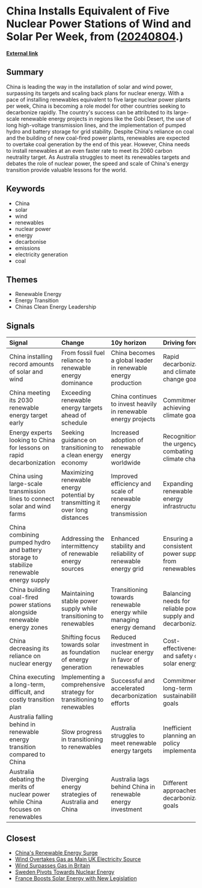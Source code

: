 # __China Installs Equivalent of Five Nuclear Power Stations of Wind and Solar Per Week__, from ([20240804](https://kghosh.substack.com/p/20240804).)

__[External link](https://www.abc.net.au/news/science/2024-07-16/chinas-renewable-energy-boom-breaks-records/104086640)__



## Summary

China is leading the way in the installation of solar and wind power, surpassing its targets and scaling back plans for nuclear energy. With a pace of installing renewables equivalent to five large nuclear power plants per week, China is becoming a role model for other countries seeking to decarbonize rapidly. The country's success can be attributed to its large-scale renewable energy projects in regions like the Gobi Desert, the use of long high-voltage transmission lines, and the implementation of pumped hydro and battery storage for grid stability. Despite China's reliance on coal and the building of new coal-fired power plants, renewables are expected to overtake coal generation by the end of this year. However, China needs to install renewables at an even faster rate to meet its 2060 carbon neutrality target. As Australia struggles to meet its renewables targets and debates the role of nuclear power, the speed and scale of China's energy transition provide valuable lessons for the world.

## Keywords

* China
* solar
* wind
* renewables
* nuclear power
* energy
* decarbonise
* emissions
* electricity generation
* coal

## Themes

* Renewable Energy
* Energy Transition
* Chinas Clean Energy Leadership

## Signals

| Signal                                                                                | Change                                                                       | 10y horizon                                                         | Driving force                                                 |
|:--------------------------------------------------------------------------------------|:-----------------------------------------------------------------------------|:--------------------------------------------------------------------|:--------------------------------------------------------------|
| China installing record amounts of solar and wind                                     | From fossil fuel reliance to renewable energy dominance                      | China becomes a global leader in renewable energy production        | Rapid decarbonization and climate change goals                |
| China meeting its 2030 renewable energy target early                                  | Exceeding renewable energy targets ahead of schedule                         | China continues to invest heavily in renewable energy projects      | Commitment to achieving climate goals                         |
| Energy experts looking to China for lessons on rapid decarbonization                  | Seeking guidance on transitioning to a clean energy economy                  | Increased adoption of renewable energy worldwide                    | Recognition of the urgency in combating climate change        |
| China using large-scale transmission lines to connect solar and wind farms            | Maximizing renewable energy potential by transmitting it over long distances | Improved efficiency and scale of renewable energy transmission      | Expanding renewable energy infrastructure                     |
| China combining pumped hydro and battery storage to stabilize renewable energy supply | Addressing the intermittency of renewable energy sources                     | Enhanced stability and reliability of renewable energy grid         | Ensuring a consistent power supply from renewables            |
| China building coal-fired power stations alongside renewable energy zones             | Maintaining stable power supply while transitioning to renewables            | Transitioning towards renewable energy while managing energy demand | Balancing needs for reliable power supply and decarbonization |
| China decreasing its reliance on nuclear energy                                       | Shifting focus towards solar as foundation of energy generation              | Reduced investment in nuclear energy in favor of renewables         | Cost-effectiveness and safety of solar energy                 |
| China executing a long-term, difficult, and costly transition plan                    | Implementing a comprehensive strategy for transitioning to renewables        | Successful and accelerated decarbonization efforts                  | Commitment to long-term sustainability goals                  |
| Australia falling behind in renewable energy transition compared to China             | Slow progress in transitioning to renewables                                 | Australia struggles to meet renewable energy targets                | Inefficient planning and policy implementation                |
| Australia debating the merits of nuclear power while China focuses on renewables      | Diverging energy strategies of Australia and China                           | Australia lags behind China in renewable energy investment          | Different approaches to decarbonization goals                 |

## Closest

* [China's Renewable Energy Surge](372466d13ed9e4db87fa772ef2600bd5)
* [Wind Overtakes Gas as Main UK Electricity Source](fb0ad35a700c17919f0e3f303fb7f9b6)
* [Wind Surpasses Gas in Britain](63448e90b924228421a36f5756e242d7)
* [Sweden Pivots Towards Nuclear Energy](b9666c2bcb5131de1b2411be30bb4b44)
* [France Boosts Solar Energy with New Legislation](bf6fa37b7bc836eca6faa20578b2718e)